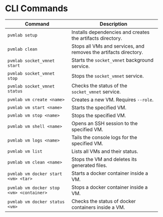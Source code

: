 # CLI Commands

| Command                                    | Description                                                      |
| ------------------------------------------ | ---------------------------------------------------------------- |
| `pvmlab setup`                             | Installs dependencies and creates the artifacts directory.       |
| `pvmlab clean`                             | Stops all VMs and services, and removes the artifacts directory. |
| `pvmlab socket_vmnet start`                | Starts the `socket_vmnet` background service.                    |
| `pvmlab socket_vmnet stop`                 | Stops the `socket_vmnet` service.                                |
| `pvmlab socket_vmnet status`               | Checks the status of the `socket_vmnet` service.                 |
| `pvmlab vm create <name>`                  | Creates a new VM. Requires `--role`.                             |
| `pvmlab vm start <name>`                   | Starts the specified VM.                                         |
| `pvmlab vm stop <name>`                    | Stops the specified VM.                                          |
| `pvmlab vm shell <name>`                   | Opens an SSH session to the specified VM.                        |
| `pvmlab vm logs <name>`                    | Tails the console logs for the specified VM.                     |
| `pvmlab vm list`                           | Lists all VMs and their status.                                  |
| `pvmlab vm clean <name>`                   | Stops the VM and deletes its generated files.                    |
| `pvmlab vm docker start <vm> <tar>`        | Starts a docker container inside a VM.                           |
| `pvmlab vm docker stop <vm> <container>`   | Stops a docker container inside a VM.                            |
| `pvmlab vm docker status <vm>`             | Checks the status of docker containers inside a VM.              |
